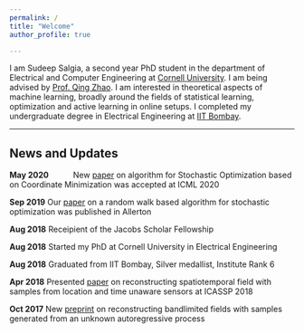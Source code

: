 ```yaml
---
permalink: /
title: "Welcome"
author_profile: true

---
```


I am Sudeep Salgia, a second year PhD student in the department of Electrical and Computer Engineering at [Cornell University](https://www.ece.cornell.edu/ece). I am being advised by [Prof. Qing Zhao](https://zhao.ece.cornell.edu/). I am interested in theoretical aspects of machine learning, broadly around the fields of statistical learning, optimization and active learning in online setups. I completed my undergraduate degree in Electrical Engineering at [IIT Bombay](http://www.iitb.ac.in/).

---

News and Updates
-----

**May 2020** &nbsp; &nbsp; &nbsp; &nbsp; &nbsp;  New [paper](https://arxiv.org/pdf/2003.05482.pdf) on algorithm for Stochastic Optimization based on Coordinate Minimization was accepted at ICML 2020

**Sep 2019**                    Our [paper](https://arxiv.org/pdf/1901.05947.pdf) on a random walk based algorithm for stochastic optimization was published in Allerton

**Aug 2018**                    Receipient of the Jacobs Scholar Fellowship

**Aug 2018**                   Started my PhD at Cornell University in Electrical Engineering

**Aug 2018**                   Graduated from IIT Bombay, Silver medallist, Institute Rank 6

**Apr 2018**                   Presented [paper](https://arxiv.org/pdf/1710.09454.pdf) on reconstructing spatiotemporal field with samples from location and time unaware sensors at ICASSP 2018

**Oct 2017**                   New [preprint](https://arxiv.org/pdf/1710.09451.pdf) on reconstructing bandlimited fields with samples generated from an unknown autoregressive process





